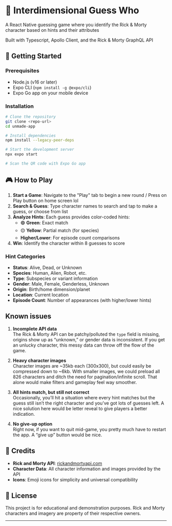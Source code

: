 # 🌌 Interdimensional Guess Who
A React Native guessing game where you identify the Rick & Morty character based on hints and their attributes

Built with Typescript, Apollo Client, and the Rick & Morty GraphQL API

## 🚀 Getting Started

### Prerequisites

- Node.js (v16 or later)
- Expo CLI (`npm install -g @expo/cli`)
- Expo Go app on your mobile device

### Installation

```bash
# Clone the repository
git clone <repo-url>
cd unmade-app

# Install dependencies
npm install --legacy-peer-deps

# Start the development server
npx expo start

# Scan the QR code with Expo Go app
```

## 🎮 How to Play

1. **Start a Game**: Navigate to the "Play" tab to begin a new round / Press on Play button on home screen lol
2. **Search & Guess**: Type character names to search and tap to make a guess, or choose from list
3. **Analyze Hints**: Each guess provides color-coded hints:
   - 🟢 **Green**: Exact match
   - 🟡 **Yellow**: Partial match (for species)
   - **Higher/Lower**: For episode count comparisons
4. **Win**: Identify the character within 8 guesses to score

### Hint Categories

- **Status**: Alive, Dead, or Unknown
- **Species**: Human, Alien, Robot, etc.
- **Type**: Subspecies or variant information
- **Gender**: Male, Female, Genderless, Unknown
- **Origin**: Birth/home dimension/planet
- **Location**: Current location
- **Episode Count**: Number of appearances (with higher/lower hints)

## Known issues

1. **Incomplete API data**  
   The Rick & Morty API can be patchy/polluted the `type` field is missing, origins show up as “unknown,” or gender data is inconsistent. If you get an unlucky character, this messy data can throw off the flow of the game.  

2. **Heavy character images**  
   Character images are ~35kb each (300x300), but could easily be compressed down to ~6kb. With smaller images, we could preload all 826 characters and ditch the need for pagination/infinite scroll. That alone would make filters and gameplay feel way smoother.  

3. **All hints match, but still not correct**  
   Occasionally, you’ll hit a situation where every hint matches but the guess still isn’t the right character and you’ve got lots of guesses left. A nice solution here would be letter reveal to give players a better indication.  

4. **No give-up option**  
   Right now, if you want to quit mid-game, you pretty much have to restart the app. A “give up” button would be nice.

## 🤝 Credits

- **Rick and Morty API**: [rickandmortyapi.com](https://rickandmortyapi.com/)
- **Character Data**: All character information and images provided by the API
- **Icons**: Emoji icons for simplicity and universal compatibility

## 📄 License

This project is for educational and demonstration purposes. Rick and Morty characters and imagery are property of their respective owners.

---